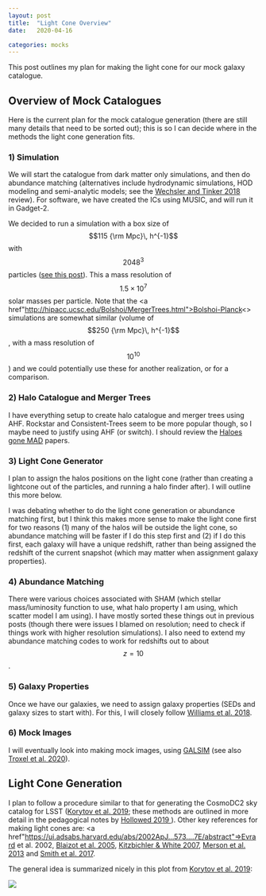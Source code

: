 ```yaml
---
layout: post
title:  "Light Cone Overview"
date:   2020-04-16

categories: mocks
---
```


This post outlines my plan for making the light cone for our mock galaxy catalogue.


## Overview of Mock Catalogues

Here is the current plan for the mock catalogue generation (there are still many details that need to be sorted out); this is so I can decide where in the methods the light cone generation fits.


### 1) Simulation

We will start the catalogue from dark matter only simulations, and then do abundance matching (alternatives include hydrodynamic simulations, HOD modeling and semi-analytic models; see the <a href="https://ui.adsabs.harvard.edu/abs/2018ARA%26A..56..435W/abstract">Wechsler and Tinker 2018</a> review). For software, we have created the ICs using MUSIC, and will run it in Gadget-2.

We decided to run a simulation with a box size of $$115 {\rm Mpc}\, h^{-1}$$ with $$2048^3$$ particles (<a href=
  "https://ndrakos.github.io/blog/mocks/Box_Size/">see this post</a>). This a mass resolution of $$1.5 \times 10^7$$ solar masses per particle. Note that the <a href"http://hipacc.ucsc.edu/Bolshoi/MergerTrees.html">Bolshoi-Planck<> simulations are somewhat similar (volume of $$250 {\rm Mpc}\, h^{-1}$$, with a mass resolution of $$10^{10}$$) and we could potentially use these for another realization, or for a comparison.



### 2) Halo Catalogue and Merger Trees

I have everything setup to create halo catalogue and merger trees using AHF. Rockstar and Consistent-Trees seem to be more popular though, so I maybe need to justify using AHF (or switch). I should review the <a href="https://ui.adsabs.harvard.edu/abs/2011MNRAS.415.2293K/abstract">Haloes gone MAD</a> papers.


### 3) Light Cone Generator

I plan to assign the halos positions on the light cone (rather than creating a lightcone out of the particles, and running a halo finder after). I will outline this more below.

I was debating whether to do the light cone generation or abundance matching first, but I think this makes more sense to make the light cone first for two reasons (1) many of the halos will be outside the light cone, so abundance matching will be faster if I do this step first and (2) if I do this first, each galaxy will have a unique redshift, rather than being assigned the redshift of the current snapshot (which may matter when assignment galaxy properties).


### 4) Abundance Matching

There were various choices associated with SHAM (which stellar mass/luminosity function to use, what halo property I am using, which scatter model I am using). I have mostly sorted these things out in previous posts (though there were issues I blamed on resolution; need to check if things work with higher resolution simulations). I also need to extend my abundance matching codes to work for redshifts out to about $$z=10$$.


### 5) Galaxy Properties

Once we have our galaxies, we need to assign galaxy properties (SEDs and galaxy sizes to start with). For this, I will closely follow <a href="https://ui.adsabs.harvard.edu/abs/2018ApJS..236...33W/abstract"> Williams et al. 2018</a>.

### 6) Mock Images

I will eventually look into making mock images, using <a href="https://ui.adsabs.harvard.edu/abs/2015A%26C....10..121R/abstract">GALSIM</a> (see also <a href="https://ui.adsabs.harvard.edu/abs/2019arXiv191209481T/abstract">Troxel et al. 2020</a>).


## Light Cone Generation


I plan to follow a procedure similar to that for generating the CosmoDC2 sky catalog for LSST (<a href="https://ui.adsabs.harvard.edu/abs/2019ApJS..245...26K/abstract">Korytov et al. 2019</a>; these methods are outlined in more detail in the pedagogical notes by <a href="https://ui.adsabs.harvard.edu/abs/2019arXiv190608355H/abstract"> Hollowed 2019 </a>). Other key references for making light cones are: <a href"https://ui.adsabs.harvard.edu/abs/2002ApJ...573....7E/abstract"=>Evrard et al. 2002</a>, <a href="https://ui.adsabs.harvard.edu/abs/2005MNRAS.360..159B/abstract">Blaizot et al. 2005</a>, <a href="https://ui.adsabs.harvard.edu/abs/2007MNRAS.376....2K/abstract">Kitzbichler & White 2007</a>,  <a href="https://ui.adsabs.harvard.edu/abs/2013MNRAS.429..556M/abstract">Merson et al. 2013</a> and <a href="https://ui.adsabs.harvard.edu/abs/2017MNRAS.470.4646S/abstract">Smith et al. 2017</a>.


The general idea is summarized nicely in this plot from <a href="https://ui.adsabs.harvard.edu/abs/2019ApJS..245...26K/abstract">Korytov et al. 2019</a>:

<img src="{{ site.baseurl }}/assets/plots/Korytov_LightCone.png">
